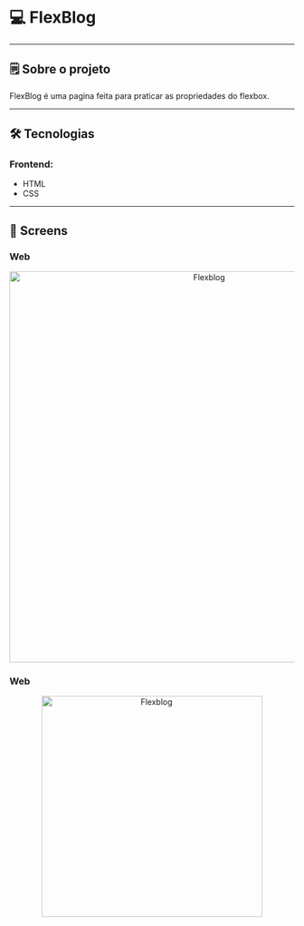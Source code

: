 

# 💻 FlexBlog

---

## 🗒️ Sobre o projeto

FlexBlog é uma pagina feita para praticar as propriedades do flexbox.

---

## 🛠 Tecnologias

### Frontend:

-   HTML
-   CSS

---

## 🎨 Screens

### Web

<p align="center" style="display: flex; align-items: flex-start; justify-content: center;">
  <img alt="Flexblog" src="./img/flexblog.jpg" width="690px">
</p>

### Web

<p align="center" style="display: flex; align-items: flex-start; justify-content: center;">
  <img alt="Flexblog" src="./img/flexblog-mobile.png" width="390px">
</p>
